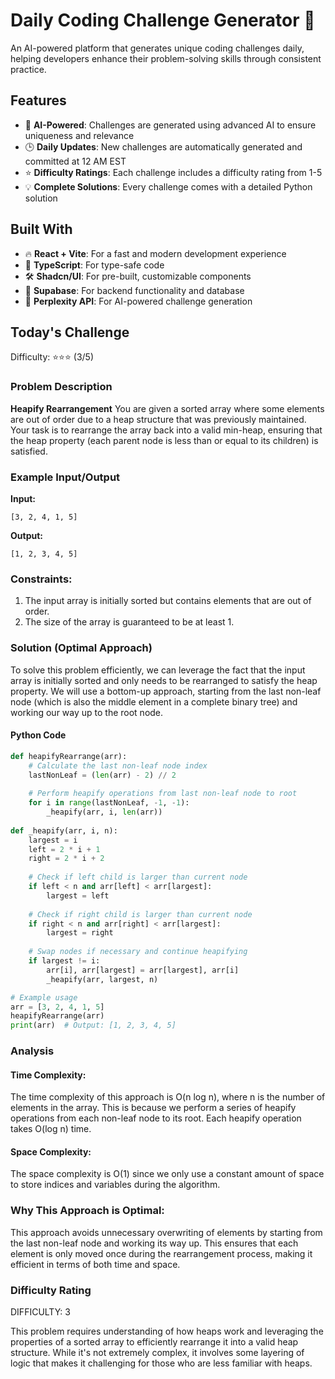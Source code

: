 # Daily Coding Challenge Generator 🚀

An AI-powered platform that generates unique coding challenges daily, helping developers enhance their problem-solving skills through consistent practice.

## Features

- 🤖 **AI-Powered**: Challenges are generated using advanced AI to ensure uniqueness and relevance
- 🕒 **Daily Updates**: New challenges are automatically generated and committed at 12 AM EST
- ⭐ **Difficulty Ratings**: Each challenge includes a difficulty rating from 1-5
- 💡 **Complete Solutions**: Every challenge comes with a detailed Python solution

## Built With

- 🔥 **React + Vite**: For a fast and modern development experience
- 🔷 **TypeScript**: For type-safe code
- 🛠️ **Shadcn/UI**: For pre-built, customizable components
- 🔌 **Supabase**: For backend functionality and database
- 🤖 **Perplexity API**: For AI-powered challenge generation

## Today's Challenge

Difficulty: ⭐⭐⭐ (3/5)

### Problem Description

**Heapify Rearrangement**
You are given a sorted array where some elements are out of order due to a heap structure that was previously maintained. Your task is to rearrange the array back into a valid min-heap, ensuring that the heap property (each parent node is less than or equal to its children) is satisfied.

### Example Input/Output

**Input:**
```
[3, 2, 4, 1, 5]
```

**Output:**
```
[1, 2, 3, 4, 5]
```

### Constraints:
1. The input array is initially sorted but contains elements that are out of order.
2. The size of the array is guaranteed to be at least 1.

### Solution (Optimal Approach)

To solve this problem efficiently, we can leverage the fact that the input array is initially sorted and only needs to be rearranged to satisfy the heap property. We will use a bottom-up approach, starting from the last non-leaf node (which is also the middle element in a complete binary tree) and working our way up to the root node.

#### Python Code

```python
def heapifyRearrange(arr):
    # Calculate the last non-leaf node index
    lastNonLeaf = (len(arr) - 2) // 2
    
    # Perform heapify operations from last non-leaf node to root
    for i in range(lastNonLeaf, -1, -1):
        _heapify(arr, i, len(arr))
    
def _heapify(arr, i, n):
    largest = i
    left = 2 * i + 1
    right = 2 * i + 2
    
    # Check if left child is larger than current node
    if left < n and arr[left] < arr[largest]:
        largest = left
    
    # Check if right child is larger than current node
    if right < n and arr[right] < arr[largest]:
        largest = right
    
    # Swap nodes if necessary and continue heapifying
    if largest != i:
        arr[i], arr[largest] = arr[largest], arr[i]
        _heapify(arr, largest, n)

# Example usage
arr = [3, 2, 4, 1, 5]
heapifyRearrange(arr)
print(arr)  # Output: [1, 2, 3, 4, 5]
```

### Analysis

#### Time Complexity:
The time complexity of this approach is O(n log n), where n is the number of elements in the array. This is because we perform a series of heapify operations from each non-leaf node to its root. Each heapify operation takes O(log n) time.

#### Space Complexity:
The space complexity is O(1) since we only use a constant amount of space to store indices and variables during the algorithm.

### Why This Approach is Optimal:
This approach avoids unnecessary overwriting of elements by starting from the last non-leaf node and working its way up. This ensures that each element is only moved once during the rearrangement process, making it efficient in terms of both time and space.

### Difficulty Rating
DIFFICULTY: 3

This problem requires understanding of how heaps work and leveraging the properties of a sorted array to efficiently rearrange it into a valid heap structure. While it's not extremely complex, it involves some layering of logic that makes it challenging for those who are less familiar with heaps.